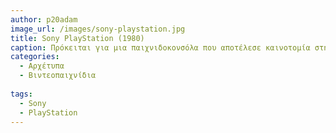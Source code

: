 ```yaml
---
author: p20adam
image_url: /images/sony-playstation.jpg
title: Sony PlayStation (1980)
caption: Πρόκειται για μια παιχνιδοκονσόλα που αποτέλεσε καινοτομία στην εποχή της. Η καινοτομία αφορούσε την χρήση CD-ROM για αποθήκευση και αναπαραγωγή παιχνιδιών. Έτσι τα παιχνίδια μπορούσαν να γίνουν πιο πολύπλοκα με χρήση γραφικών.
categories:
  - Αρχέτυπα
  - Βιντεοπαιχνίδια
  
tags:
  - Sony
  - PlayStation
---
```

